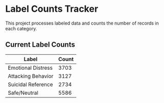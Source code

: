 # Label Counts Tracker

This project processes labeled data and counts the number of records in each category.

## Current Label Counts

| Label              | Count |
| ------------------ | ----- |
| Emotional Distress | 3703  |
| Attacking Behavior | 3127  |
| Suicidal Reference | 2734  |
| Safe/Neutral       | 5586  |
